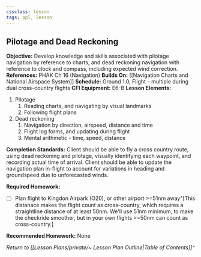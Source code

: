 ```yaml
---
cssclass: lesson
tags: ppl, lesson
---
```

## Pilotage and Dead Reckoning

**Objective:** Develop knowledge and skills associated with pilotage navigation by reference to charts, and dead reckoning navigation with reference to clock and compass, including expected wind correction.
**References:** PHAK Ch 16 (Navigation)
**Builds On:** [[Navigation Charts and National Airspace System]]
**Schedule:** Ground 1.0, Flight – multiple during dual cross-country flights
**CFI Equipment:** E6-B
**Lesson Elements:**
1. Pilotage
	1. Reading charts, and navigating by visual landmarks
	2. Following flight plans
2. Dead reckoning
	1. Navigation by direction, airspeed, distance and time
	2. Flight log forms, and updating during flight
	3. Mental arithmetic - time, speed, distance

**Completion Standards:** Client should be able to fly a cross country route, using dead reckoning and pilotage, visually identifying each waypoint, and recording actual time of arrival. Client should be able to update the navigation plan in-flight to account for variations in heading and groundspeed due to unforecasted winds.

**Required Homework:** 
- [ ] Plan flight to Kingdon Airpark (O20), or other airport >=51nm away^[This distanace makes the flight count as cross-country, which requires a straightline distance of at least 50nm. We'll use 51nm minimum, to make the checkride smoother, but in your own flights >=50nm can count as cross-country.]

**Recommended Homework:** None

*Return to [[Lesson Plans/private/~ Lesson Plan Outline|Table of Contents]]^*